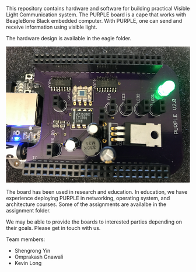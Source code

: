 This repository contains hardware and software for building practical Visible Light Communication system. The PURPLE board is a cape that works with BeagleBone Black embedded computer. With PURPLE, one can send and receive information using visible light.

The hardware design is available in the eagle folder.

![blink=](assignment/images/blink.png)

The board has been used in research and education. In education, we have experience deploying PURPLE in networking, operating system, and architecture courses. Some of the assignments are availalbe in the assignment folder.

We may be able to provide the boards to interested parties depending on their goals. Please get in touch with us.

Team members:
- Shengrong Yin
- Omprakash Gnawali
- Kevin Long
